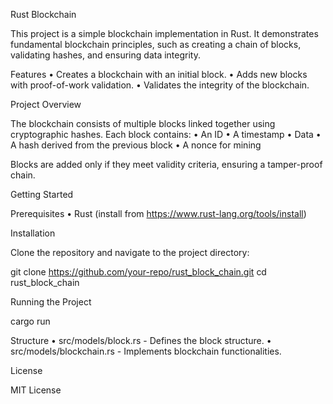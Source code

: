 Rust Blockchain

This project is a simple blockchain implementation in Rust. It demonstrates fundamental blockchain principles, such as creating a chain of blocks, validating hashes, and ensuring data integrity.

Features
	•	Creates a blockchain with an initial block.
	•	Adds new blocks with proof-of-work validation.
	•	Validates the integrity of the blockchain.

Project Overview

The blockchain consists of multiple blocks linked together using cryptographic hashes. Each block contains:
	•	An ID
	•	A timestamp
	•	Data
	•	A hash derived from the previous block
	•	A nonce for mining

Blocks are added only if they meet validity criteria, ensuring a tamper-proof chain.

Getting Started

Prerequisites
	•	Rust (install from https://www.rust-lang.org/tools/install)

Installation

Clone the repository and navigate to the project directory:

git clone https://github.com/your-repo/rust_block_chain.git
cd rust_block_chain

Running the Project

cargo run

Structure
	•	src/models/block.rs - Defines the block structure.
	•	src/models/blockchain.rs - Implements blockchain functionalities.

License

MIT License
